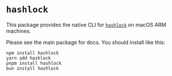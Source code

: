 # `hashlock`

This package provides the native CLI for
[`hashlock`](https://github.com/sgammon/hashlock) on macOS ARM machines.

Please see the main package for docs. You should install like this:

```text
npm install hashlock
yarn add hashlock
pnpm install hashlock
bun install hashlock
```
